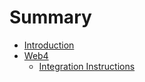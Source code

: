 # Summary

* [Introduction](README.md)
* [Web4](chapter1.md)
  * [Integration Instructions](chapter1/integration-instructions.md)

